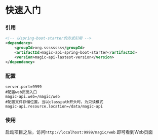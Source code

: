 # 快速入门

### 引用
```xml
<!-- 以spring-boot-starter的方式引用 -->
<dependency>
	<groupId>org.ssssssss</groupId>
	<artifactId>magic-api-spring-boot-starter</artifactId>
    <version>magic-api-lastest-version</version>
</dependency>
```

### 配置
```properties
server.port=9999
#配置web页面入口
magic-api.web=/magic/web
#配置文件存储位置。当以classpath开头时，为只读模式
magic-api.resource.location=/data/magic-api
```
### 使用
启动项目之后，访问`http://localhost:9999/magic/web` 即可看到Web页面

